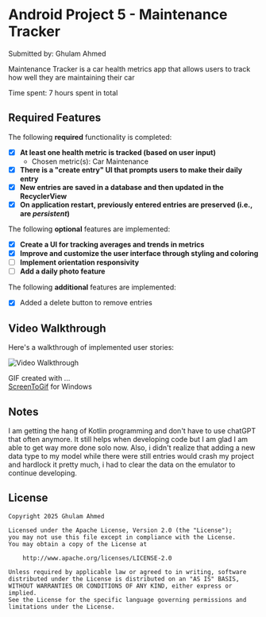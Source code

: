 # Android Project 5 - Maintenance Tracker

Submitted by: Ghulam Ahmed

Maintenance Tracker is a car health metrics app that allows users to track how well they are maintaining their car 

Time spent: 7 hours spent in total

## Required Features

The following **required** functionality is completed:

- [x] **At least one health metric is tracked (based on user input)**
  - Chosen metric(s): Car Maintenance
- [x] **There is a "create entry" UI that prompts users to make their daily entry**
- [x] **New entries are saved in a database and then updated in the RecyclerView**
- [x] **On application restart, previously entered entries are preserved (i.e., are *persistent*)**
 
The following **optional** features are implemented:

- [x] **Create a UI for tracking averages and trends in metrics**
- [x] **Improve and customize the user interface through styling and coloring**
- [ ] **Implement orientation responsivity**
- [ ] **Add a daily photo feature**

The following **additional** features are implemented:

- [x] Added a delete button to remove entries

## Video Walkthrough

Here's a walkthrough of implemented user stories:

<img src='https://i.imgur.com/TZO3pqy.gif' title='Video Walkthrough' width='' alt='Video Walkthrough' />

GIF created with ...  
[ScreenToGif](https://www.screentogif.com/) for Windows

## Notes

I am getting the hang of Kotlin programming and don't have to use chatGPT that often anymore. It still helps when developing code but I am glad I am able to get way more done solo now. Also, i didn't realize that adding a new data type to my model while there were still entries would crash my project and hardlock it pretty much, i had to clear the data on the emulator to continue developing.

## License

    Copyright 2025 Ghulam Ahmed

    Licensed under the Apache License, Version 2.0 (the "License");
    you may not use this file except in compliance with the License.
    You may obtain a copy of the License at

        http://www.apache.org/licenses/LICENSE-2.0

    Unless required by applicable law or agreed to in writing, software
    distributed under the License is distributed on an "AS IS" BASIS,
    WITHOUT WARRANTIES OR CONDITIONS OF ANY KIND, either express or implied.
    See the License for the specific language governing permissions and
    limitations under the License.
